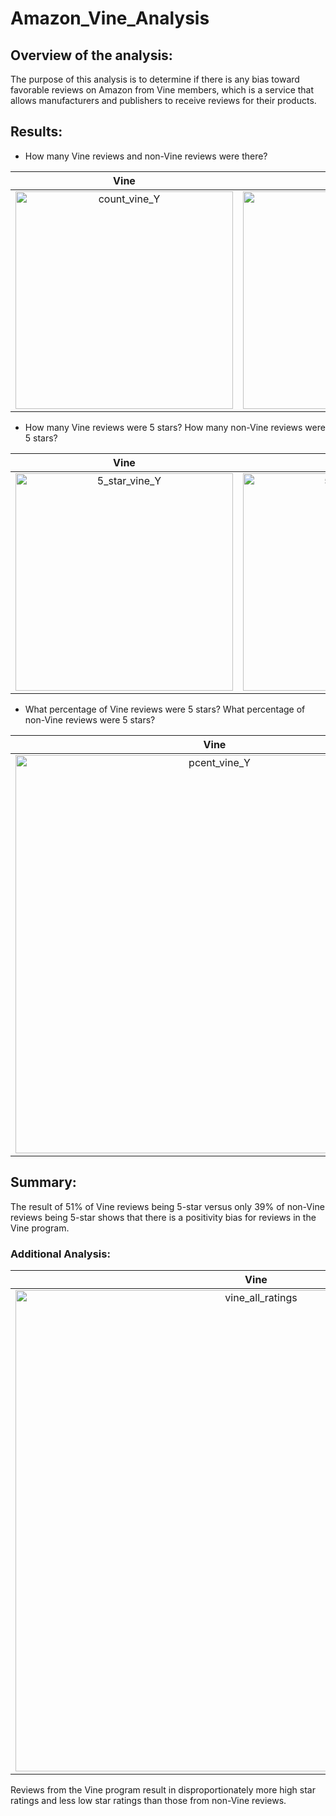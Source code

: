 # Amazon_Vine_Analysis
   
## Overview of the analysis: 
The purpose of this analysis is to determine if there is any bias toward favorable reviews on Amazon from Vine members, which is a service that allows manufacturers and publishers to receive reviews for their products. 

## Results: 
* How many Vine reviews and non-Vine reviews were there?

Vine|non-Vine
:-------------------------:|:-------------------------:
<img width="348" alt="count_vine_Y" src="https://user-images.githubusercontent.com/85706721/137660854-5483f158-f255-4b6b-a8a3-f25e00fd42dc.png">|<img width="348" alt="count_vine_N" src="https://user-images.githubusercontent.com/85706721/137660886-d2b76139-f1a2-4f3f-8eaa-c86bfbfcab0b.png">


* How many Vine reviews were 5 stars? How many non-Vine reviews were 5 stars?

Vine|non-Vine
:-------------------------:|:-------------------------:
<img width="348" alt="5_star_vine_Y" src="https://user-images.githubusercontent.com/85706721/137661002-e2e61f52-f410-45a1-b73e-d4641ffec009.png">|<img width="348" alt="5_star_vine_N" src="https://user-images.githubusercontent.com/85706721/137661008-a11e96a0-a765-4382-a8d8-ba0a6cbadc4e.png">


* What percentage of Vine reviews were 5 stars? What percentage of non-Vine reviews were 5 stars?

Vine|non-Vine
:-------------------------:|:-------------------------:
<img width="637" alt="pcent_vine_Y" src="https://user-images.githubusercontent.com/85706721/137661083-2f72c9b4-97ed-4995-bf42-a581be101023.png">|<img width="637" alt="pcent_vine_N" src="https://user-images.githubusercontent.com/85706721/137661103-24c5128d-45fa-4488-bf07-cce9585d2e78.png">

## Summary: 

The result of 51% of Vine reviews being 5-star versus only 39% of non-Vine reviews being 5-star shows that there is a positivity bias for reviews in the Vine program.

### Additional Analysis: 

Vine|non-Vine
:-------------------------:|:-------------------------:
<img width="770" alt="vine_all_ratings" src="https://user-images.githubusercontent.com/85706721/137771382-b9306a4f-9ced-421f-ae02-e20ae20e5683.png">|<img width="770" alt="non-vine_all_ratings" src="https://user-images.githubusercontent.com/85706721/137771403-68f14dfc-4bdf-44cf-9689-98d7310b49d7.png">

Reviews from the Vine program result in disproportionately more high star ratings and less low star ratings than those from non-Vine reviews.  
